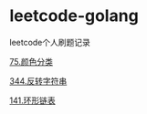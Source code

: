 # leetcode-golang
leetcode个人刷题记录

[75.颜色分类](75-sort-colors/sort-colors.go)

[344.反转字符串](344-reverse-string/reverse-string.go)

[141.环形链表](141-linked-list-cycle/linked-list-cycle.go)